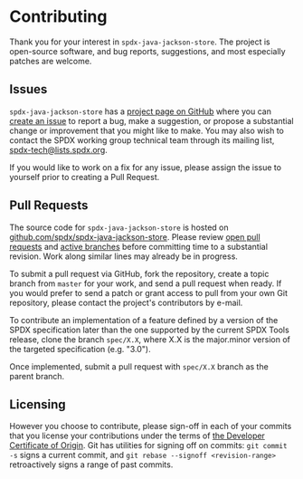 Contributing
============

Thank you for your interest in `spdx-java-jackson-store`. The project is open-source software, and bug reports, suggestions, and most especially patches are welcome.

Issues
------

`spdx-java-jackson-store` has a [project page on GitHub](https://github.com/spdx/spdx-java-jdf-store) where you can [create an issue](https://github.com/spdx/spdx-java-jackson-store/issues) to report a bug, make a suggestion, or propose a substantial change or improvement that you might like to make. You may also wish to contact the SPDX working group technical team through its mailing list, [spdx-tech@lists.spdx.org](mailto:spdx-tech@lists.spdx.org).

If you would like to work on a fix for any issue, please assign the issue to yourself prior to creating a Pull Request.

Pull Requests
-------

The source code for `spdx-java-jackson-store` is hosted on [github.com/spdx/spdx-java-jackson-store](https://github.com/spdx/spdx-java-jackson-store). Please review [open pull requests](https://github.com/spdx/spdx-java-jackson-store/pulls) and [active branches](https://github.com/spdx/spdx-java-jackson-store/branches) before committing time to a substantial revision. Work along similar lines may already be in progress.

To submit a pull request via GitHub, fork the repository, create a topic branch from `master` for your work, and send a pull request when ready. If you would prefer to send a patch or grant access to pull from your own Git repository, please contact the project's contributors by e-mail.

To contribute an implementation of a feature defined by a version of the SPDX specification later than the one supported by the current SPDX Tools release, clone the branch `spec/X.X`, where X.X is the major.minor version of the targeted specification (e.g. "3.0").

Once implemented, submit a pull request with `spec/X.X` branch as the parent branch.

Licensing
---------

However you choose to contribute, please sign-off in each of your commits that you license your contributions under the terms of [the Developer Certificate of Origin](https://developercertificate.org/). Git has utilities for signing off on commits: `git commit -s` signs a current commit, and `git rebase --signoff <revision-range>` retroactively signs a range of past commits.
